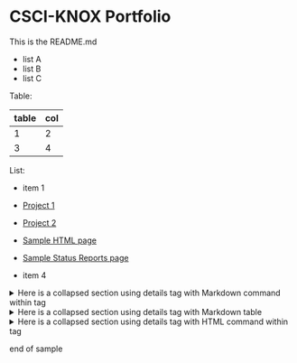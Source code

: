 # CSCI-KNOX Portfolio


This is the README.md

- list A
- list B
- list C

Table:

| table | col | 
| ------|-----|
|1|2|
|3|4|

List: 

* item 1
* [Project 1](Project-1.md)
* [Project 2](Project-2.md)
* [Sample HTML page](sample.html)
* [Sample Status Reports page](status_reports.html)

* item 4

<details>
  <summary> Here is a collapsed section using details tag with Markdown command within tag</summary>
  
* item 1
* [Project 1](Project-1.md)
* [Project 2](Project-2.md)
* item 4
  
</details>

<details>
  <summary> Here is a collapsed section using details tag with Markdown table</summary>
  
Table:

| table | col | 
| ------|-----|
|9|8|
|7|6|

  
</details>
  
<details>
  <summary> Here is a collapsed section using details tag with HTML command within tag</summary>
  
   <ul>
     <li> item 1</li>
     <li> <a href="Project-1.md">Project 1</a></li>
     <li> <a href="Project-2.md">Project 2</a></li>
     <li> <a href="Project.md">Project</a></li>
     <li> item 4 </li>
   </ul>
</details>
  
end of sample
